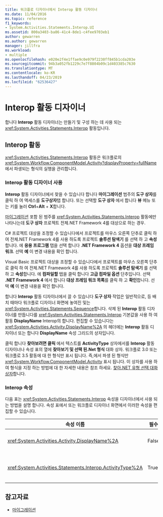 ```yaml
---
title: 워크플로 디자이너에서 Interop 활동 디자이너
ms.date: 11/04/2016
ms.topic: reference
f1_keywords:
- System.Activities.Statements.Interop.UI
ms.assetid: 800a3403-ba86-41c4-8de1-c4fee9703eb1
author: gewarren
ms.author: gewarren
manager: jillfra
ms.workload:
- multiple
ms.openlocfilehash: e020e2f4e1ffae9c0e979f2230ff845b1cda203e
ms.sourcegitcommit: 94b3a052fb1229c7e7f8804b09c1d403385c7630
ms.translationtype: MT
ms.contentlocale: ko-KR
ms.lasthandoff: 04/23/2019
ms.locfileid: "62536427"
---
```

# <a name="interop-activity-designer"></a>Interop 활동 디자이너

합니다 **Interop** 활동 디자이너는 만들기 및 구성 하는 데 사용 되는 <xref:System.Activities.Statements.Interop> 활동입니다.

## <a name="the-interop-activity"></a>Interop 활동

<xref:System.Activities.Statements.Interop> 활동은 워크플로의 <xref:System.Workflow.ComponentModel.Activity?displayProperty=fullName>에서 파생되는 형식의 실행을 관리합니다.

### <a name="use-the-interop-activity-designer"></a>Interop 활동 디자이너 사용

**Interop** 활동 디자이너에서 찾을 수 있습니다 합니다 **마이그레이션** 범주의 **도구 상자**를 클릭 하 여 액세스를 **도구상자**탭 합니다. 또는 선택할 **도구 상자** 에서 합니다 **뷰** 메뉴 또는 키를 눌러 **Ctrl**+**Alt** + **X**합니다.

[마이그레이션](../workflow-designer/migration-activity-designers.md) 포함 된 범주를 <xref:System.Activities.Statements.Interop> 활동에만 나타나는데 **도구 상자** 프로젝트 전체.NET Framework 4를 대상으로 하는 경우.

C# 프로젝트 대상을 조정할 수 있습니다에서 프로젝트를 마우스 오른쪽 단추로 클릭 하 여 전체.NET Framework 4를 사용 하도록 프로젝트 **솔루션 탐색기** 를 선택 하 고 **속성**합니다. 에 **응용 프로그램** 탭을 선택 합니다 **.NET Framework 4** 옵션을 **대상 프레임 워크**. 선택 **예** 이 변경 내용을 확인 합니다.

Visual Basic 프로젝트 대상을 조정할 수 있습니다에서 프로젝트를 마우스 오른쪽 단추로 클릭 하 여 전체.NET Framework 4를 사용 하도록 프로젝트 **솔루션 탐색기** 를 선택 하 고 **속성**합니다. 에 **컴파일할** 탭을 클릭 합니다 **고급 컴파일 옵션** 단추입니다. 선택 **.NET Framework 4** 에서 합니다 **대상 프레임 워크 목록**를 클릭 하 고 **확인**합니다. 선택 **예** 이 변경 내용을 확인 합니다.

합니다 **Interop** 활동 디자이너에서 끌 수 있습니다 **도구 상자** 작업은 일반적으로, 등 배치 때마다 워크플로 디자이너 화면에 놓여진 및는 <xref:System.Activities.Statements.Sequence>합니다. 삭제 된 **Interop** 활동 디자이너를 만듭니다를 <xref:System.Activities.Statements.Interop> 기본값을 사용 하 여 활동 **DisplayName** Interop의 합니다. 편집할 수 있습니다는 <xref:System.Activities.Activity.DisplayName%2A> 의 헤더에는 **Interop** 활동 디자이너 또는 합니다 **DisplayName** 속성 그리드의 상자입니다.

클릭 합니다 **찾아보려면 클릭** 에서 텍스트를 **ActivityType** 상자에서를 **Interop** 활동 디자이너나 속성 표의 열에 **찾아보기 및 선택 된.Net 형식** 대화 상자. 워크플로 3.0 또는 워크플로 3.5 활동에 대 한 형식만 표시 됩니다. 즉,에서 파생 된 형식만 <xref:System.Workflow.ComponentModel.Activity> 표시 됩니다. 이 상자를 사용 하 여 형식을 지정 하는 방법에 대 한 자세한 내용은 참조 하세요. [찾아.NET 유형 선택 대화 상자](../workflow-designer/browse-and-select-a-dotnet-type-dialog-box.md)합니다.

### <a name="the-interop-properties"></a>Interop 속성

다음 표는 <xref:System.Activities.Statements.Interop> 속성을 디자이너에서 사용 되는 방법을 설명 합니다. 속성 표에서 또는 워크플로 디자이너 화면에서 이러한 속성을 편집할 수 있습니다.

|속성 이름|필수|사용법|
|-|--------------|-|
|<xref:System.Activities.Activity.DisplayName%2A>|False|<xref:System.Activities.Statements.Interop> 활동의 이름입니다. 기본값은 **Interop**합니다. 표시 이름에 필요 하지는 않지만 것이 좋습니다 하나를 제공 합니다.|
|<xref:System.Activities.Statements.Interop.ActivityType%2A>|True|<xref:System.Activities.Statements.Interop> 활동에 포함된 활동의 형식을 지정합니다. 지정된 이 형식은 <xref:System.Workflow.ComponentModel.Activity>에서 파생된 것이어야 합니다.|

## <a name="see-also"></a>참고자료

- [마이그레이션](../workflow-designer/migration-activity-designers.md)